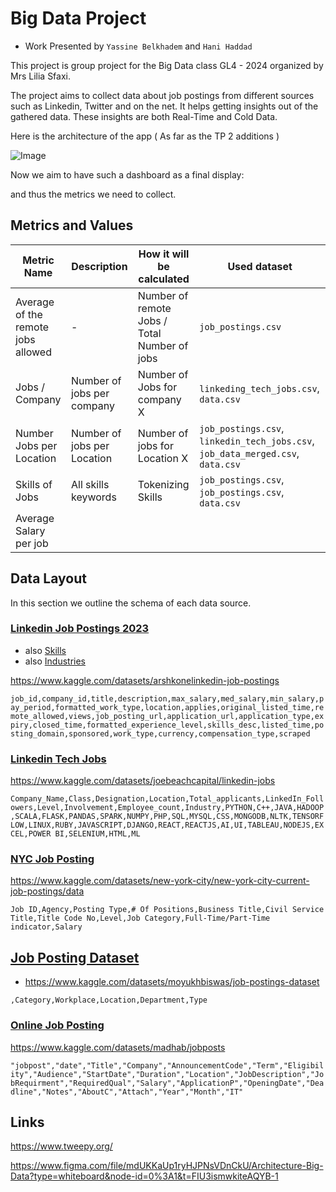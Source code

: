 # Big Data Project

- Work Presented by `Yassine Belkhadem` and `Hani Haddad` 


This project is group project for the Big Data class GL4 - 2024 organized by Mrs Lilia Sfaxi. 


The project aims to collect data about job postings from different sources such as Linkedin, Twitter and on the net. It helps getting insights out of the gathered data. These insights are both Real-Time and Cold Data. 

Here is the architecture of the app ( As far as the TP 2 additions ) 

![Image](./_assets/Architecture%20Big%20Data.png)


Now we aim to have such a dashboard as a final display: 



and thus the metrics we need to collect. 


## Metrics and Values


 | Metric Name                        | Description                 | How it will be calculated                    | Used dataset                                                                    |
 | ---------------------------------- | --------------------------- | -------------------------------------------- | ------------------------------------------------------------------------------- |
 | Average of the remote jobs allowed | -                           | Number of remote Jobs / Total Number of jobs | `job_postings.csv`                                                              |
 | Jobs / Company                     | Number of jobs per company  | Number of Jobs for company X                 | `linkeding_tech_jobs.csv`, `data.csv`                                           |
 | Number Jobs per Location           | Number of jobs per Location | Number of jobs for Location X                | `job_postings.csv`, `linkedin_tech_jobs.csv`, `job_data_merged.csv`, `data.csv` |
 | Skills of Jobs                     | All skills keywords         | Tokenizing Skills                            | `job_postings.csv`, `job_postings.csv`, `data.csv`                              |
 | Average Salary per job             |



## Data Layout 

In this section we outline the schema of each data source. 


### [Linkedin Job Postings 2023](./datasets/job_postings.csv)

- also [Skills](./datasets/skills.csv)
- also [Industries](./datasets/industries.csv)

https://www.kaggle.com/datasets/arshkonelinkedin-job-postings

`job_id,company_id,title,description,max_salary,med_salary,min_salary,pay_period,formatted_work_type,location,applies,original_listed_time,remote_allowed,views,job_posting_url,application_url,application_type,expiry,closed_time,formatted_experience_level,skills_desc,listed_time,posting_domain,sponsored,work_type,currency,compensation_type,scraped`

### [Linkedin Tech Jobs](./datasets/linkedin_tech_jobs.csv)

https://www.kaggle.com/datasets/joebeachcapital/linkedin-jobs

`Company_Name,Class,Designation,Location,Total_applicants,LinkedIn_Followers,Level,Involvement,Employee_count,Industry,PYTHON,C++,JAVA,HADOOP,SCALA,FLASK,PANDAS,SPARK,NUMPY,PHP,SQL,MYSQL,CSS,MONGODB,NLTK,TENSORFLOW,LINUX,RUBY,JAVASCRIPT,DJANGO,REACT,REACTJS,AI,UI,TABLEAU,NODEJS,EXCEL,POWER BI,SELENIUM,HTML,ML`


###  [NYC Job Posting](./datasets/nyc-jobs.csv)

https://www.kaggle.com/datasets/new-york-city/new-york-city-current-job-postings/data

`Job ID,Agency,Posting Type,# Of Positions,Business Title,Civil Service Title,Title Code No,Level,Job Category,Full-Time/Part-Time indicator,Salary`

## [Job Posting Dataset](./datasets/job_data_merged.csv)

- https://www.kaggle.com/datasets/moyukhbiswas/job-postings-dataset

`,Category,Workplace,Location,Department,Type`

### [Online Job Posting](./datasets/data.csv)

https://www.kaggle.com/datasets/madhab/jobposts

`"jobpost","date","Title","Company","AnnouncementCode","Term","Eligibility","Audience","StartDate","Duration","Location","JobDescription","JobRequirment","RequiredQual","Salary","ApplicationP","OpeningDate","Deadline","Notes","AboutC","Attach","Year","Month","IT"`

## Links

https://www.tweepy.org/

https://www.figma.com/file/mdUKKaUp1ryHJPNsVDnCkU/Architecture-Big-Data?type=whiteboard&node-id=0%3A1&t=FIU3ismwkiteAQYB-1

